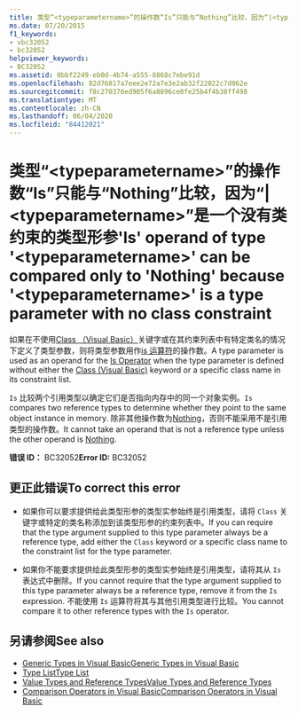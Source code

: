 ```yaml
---
title: 类型“<typeparametername>”的操作数“Is”只能与“Nothing”比较，因为“|<typeparametername>”是一个没有类约束的类型形参
ms.date: 07/20/2015
f1_keywords:
- vbc32052
- bc32052
helpviewer_keywords:
- BC32052
ms.assetid: 0bbf2249-eb0d-4b74-a555-8868c7ebe91d
ms.openlocfilehash: 82d76817a7eee2e72a7e3e2ab32f22022c7d062e
ms.sourcegitcommit: f8c270376ed905f6a8896ce0fe25b4f4b38ff498
ms.translationtype: MT
ms.contentlocale: zh-CN
ms.lasthandoff: 06/04/2020
ms.locfileid: "84412021"
---
```

# <a name="is-operand-of-type-typeparametername-can-be-compared-only-to-nothing-because-typeparametername-is-a-type-parameter-with-no-class-constraint"></a><span data-ttu-id="e0d70-102">类型“\<typeparametername>”的操作数“Is”只能与“Nothing”比较，因为“|\<typeparametername>”是一个没有类约束的类型形参</span><span class="sxs-lookup"><span data-stu-id="e0d70-102">'Is' operand of type '\<typeparametername>' can be compared only to 'Nothing' because '\<typeparametername>' is a type parameter with no class constraint</span></span>
<span data-ttu-id="e0d70-103">如果在不使用[Class （Visual Basic）](../language-reference/statements/class-statement.md)关键字或在其约束列表中有特定类名的情况下定义了类型参数，则将类型参数用作[is 运算符](../language-reference/operators/is-operator.md)的操作数。</span><span class="sxs-lookup"><span data-stu-id="e0d70-103">A type parameter is used as an operand for the [Is Operator](../language-reference/operators/is-operator.md) when the type parameter is defined without either the [Class (Visual Basic)](../language-reference/statements/class-statement.md) keyword or a specific class name in its constraint list.</span></span>  
  
 <span data-ttu-id="e0d70-104">`Is` 比较两个引用类型以确定它们是否指向内存中的同一个对象实例。</span><span class="sxs-lookup"><span data-stu-id="e0d70-104">`Is` compares two reference types to determine whether they point to the same object instance in memory.</span></span> <span data-ttu-id="e0d70-105">除非其他操作数为[Nothing](../language-reference/nothing.md)，否则不能采用不是引用类型的操作数。</span><span class="sxs-lookup"><span data-stu-id="e0d70-105">It cannot take an operand that is not a reference type unless the other operand is [Nothing](../language-reference/nothing.md).</span></span>  
  
 <span data-ttu-id="e0d70-106">**错误 ID：** BC32052</span><span class="sxs-lookup"><span data-stu-id="e0d70-106">**Error ID:** BC32052</span></span>  
  
## <a name="to-correct-this-error"></a><span data-ttu-id="e0d70-107">更正此错误</span><span class="sxs-lookup"><span data-stu-id="e0d70-107">To correct this error</span></span>  
  
- <span data-ttu-id="e0d70-108">如果你可以要求提供给此类型形参的类型实参始终是引用类型，请将 `Class` 关键字或特定的类名称添加到该类型形参的约束列表中。</span><span class="sxs-lookup"><span data-stu-id="e0d70-108">If you can require that the type argument supplied to this type parameter always be a reference type, add either the `Class` keyword or a specific class name to the constraint list for the type parameter.</span></span>  
  
- <span data-ttu-id="e0d70-109">如果你不能要求提供给此类型形参的类型实参始终是引用类型，请将其从 `Is` 表达式中删除。</span><span class="sxs-lookup"><span data-stu-id="e0d70-109">If you cannot require that the type argument supplied to this type parameter always be a reference type, remove it from the `Is` expression.</span></span> <span data-ttu-id="e0d70-110">不能使用 `Is` 运算符将其与其他引用类型进行比较。</span><span class="sxs-lookup"><span data-stu-id="e0d70-110">You cannot compare it to other reference types with the `Is` operator.</span></span>  
  
## <a name="see-also"></a><span data-ttu-id="e0d70-111">另请参阅</span><span class="sxs-lookup"><span data-stu-id="e0d70-111">See also</span></span>

- [<span data-ttu-id="e0d70-112">Generic Types in Visual Basic</span><span class="sxs-lookup"><span data-stu-id="e0d70-112">Generic Types in Visual Basic</span></span>](../programming-guide/language-features/data-types/generic-types.md)
- [<span data-ttu-id="e0d70-113">Type List</span><span class="sxs-lookup"><span data-stu-id="e0d70-113">Type List</span></span>](../language-reference/statements/type-list.md)
- [<span data-ttu-id="e0d70-114">Value Types and Reference Types</span><span class="sxs-lookup"><span data-stu-id="e0d70-114">Value Types and Reference Types</span></span>](../programming-guide/language-features/data-types/value-types-and-reference-types.md)
- [<span data-ttu-id="e0d70-115">Comparison Operators in Visual Basic</span><span class="sxs-lookup"><span data-stu-id="e0d70-115">Comparison Operators in Visual Basic</span></span>](../programming-guide/language-features/operators-and-expressions/comparison-operators.md)

